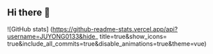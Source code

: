 ## Hi there 👋

<!--
**JUYONG0133/JUYONG0133** is a ✨ _special_ ✨ repository because its `README.md` (this file) appears on your GitHub profile.

Here are some ideas to get you started:

- 🔭 I’m currently working on ...
- 🌱 I’m currently learning ...
- 👯 I’m looking to collaborate on ...
- 🤔 I’m looking for help with ...
- 💬 Ask me about ...
- 📫 How to reach me: ...
- 😄 Pronouns: ...
- ⚡ Fun fact: ...
-->


![GitHub stats]
(https://github-readme-stats.vercel.app/api?username=JUYONG0133&hide_
title=true&show_icons=
true&include_all_commits=true&disable_animations=true&theme=vue)
